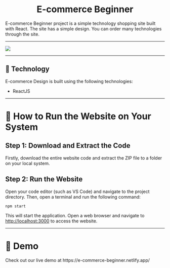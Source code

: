 <h1 align="center">E-commerce Beginner</h1>
E-commerce Beginner project is a simple technology shopping site built with React. The site has a simple design. You can order many technologies through the site.
<hr/>
<img src="./publicl/project_img.jpg" />
<hr/>
<h2> 🍿 Technology </h2>
<p>E-commerce Design is built using the following technologies:
</p>
<ul>
<li>ReactJS</li>
</ul>
<hr/>
<h1> 🍿 How to Run the Website on Your System</h1>
<h2>Step 1: Download and Extract the Code</h2>
<p>Firstly, download the entire website code and extract the ZIP file to a folder on your local system.</p>
<h2>Step 2: Run the Website</h2>
<p>Open your code editor (such as VS Code) and navigate to the project directory. Then, open a terminal and run the following command:</p>
<pre><code>npm start</code></pre>
<p>This will start the application. Open a web browser and navigate to <a href="http://localhost:3000" target="_blank">http://localhost:3000</a> to access the website.</p>
<hr>
<h1> 🍿 Demo</h1>
<p>Check out our live demo at https://e-commerce-beginner.netlify.app/ </p>
